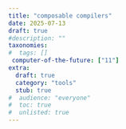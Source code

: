 ```yaml
---
title: "composable compilers"
date: 2025-07-13
draft: true
#description: ""
taxonomies:
#  tags: []
 computer-of-the-future: ["11"]
extra:
  draft: true
  category: "tools"
  stub: true
#  audience: "everyone"
#  toc: true
#  unlisted: true
---
```


